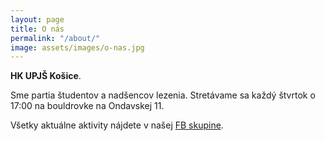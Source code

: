 ```yaml
---
layout: page
title: O nás
permalink: "/about/"
image: assets/images/o-nas.jpg
---
```


**HK UPJŠ Košice**.

Sme partia študentov a nadšencov lezenia.
Stretávame sa každý štvrtok o 17:00 na bouldrovke na Ondavskej 11.

Všetky aktuálne aktivity nájdete v našej [FB skupine](https://www.facebook.com/groups/619173268163674).



